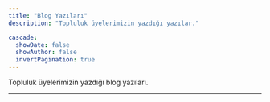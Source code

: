 ```yaml
---
title: "Blog Yazıları"
description: "Topluluk üyelerimizin yazdığı yazılar."

cascade:
  showDate: false
  showAuthor: false
  invertPagination: true
---
```


Topluluk üyelerimizin yazdığı blog yazıları.

---
